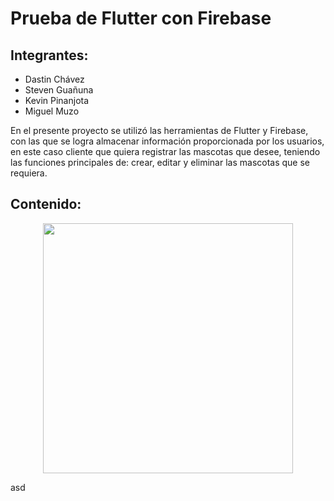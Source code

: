 # Prueba de Flutter con Firebase

## Integrantes: 
- Dastin Chávez
- Steven Guañuna
- Kevin Pinanjota
- Miguel Muzo

En el presente proyecto se utilizó las herramientas de Flutter y Firebase, con las que se logra almacenar información proporcionada por los usuarios, en este caso cliente que quiera registrar las mascotas que desee, teniendo las funciones principales de: crear, editar y eliminar las mascotas que se requiera.  

## Contenido: 

<p align="center"><img src ="![image](https://user-images.githubusercontent.com/74762981/218298807-9ee94c85-afb5-44a9-9ed9-b060375273e9.png)
" width="400"/></p>

asd
